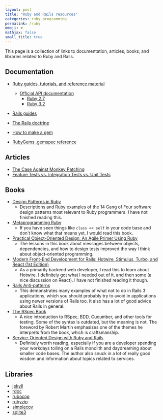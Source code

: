 ```yaml
---
layout: post
title: "Ruby and Rails resources"
categories: ruby programming
permalink: /ruby
emoji: ❤️
mathjax: false
small_title: true
---
```


This page is a collection of links to documentation, articles, books, and libraries related to Ruby and Rails.

## Documentation

- [Ruby guides, tutorials, and reference material](https://www.ruby-lang.org/en/documentation/)
  - [Official API documentation](https://docs.ruby-lang.org/en/)
    - [Ruby 2.7](https://docs.ruby-lang.org/en/2.7.0/)
    - [Ruby 3.2](https://docs.ruby-lang.org/en/3.2/)

- [Rails guides](https://guides.rubyonrails.org/)
- [The Rails doctrine](https://rubyonrails.org/doctrine)

- [How to make a gem](https://guides.rubygems.org/make-your-own-gem/)
- [RubyGems .gemspec reference](https://guides.rubygems.org/specification-reference/)

## Articles

- [The Case Against Monkey Patching](https://shopify.engineering/the-case-against-monkey-patching)
- [Feature Tests vs. Integration Tests vs. Unit Tests](https://mixandgo.com/learn/ruby-on-rails/feature-vs-integration-vs-unit-tests)

## Books

- [Design Patterns in Ruby](https://www.amazon.com/Design-Patterns-Ruby-Russ-Olsen/dp/0321490452/ref=sr_1_1?crid=2NPII8XEZBIRI&keywords=design+patterns+ruby&qid=1675739319&s=books&sprefix=design+patterns+ruby%2Cstripbooks%2C100&sr=1-1&ufe=app_do%3Aamzn1.fos.18ed3cb5-28d5-4975-8bc7-93deae8f9840)
  - Descriptions and Ruby examples of the 14 Gang of Four software design patterns most relevant to Ruby programmers. I have not finished reading this.
- [Metaprogramming Ruby](https://www.amazon.com/Metaprogramming-Ruby-Program-Like-Pros/dp/1934356476)
  - If you have seen things like `class << self` in your code base and don't know what that means yet, I would read this book.
- [Practical Object-Oriented Design: An Agile Primer Using Ruby](https://www.amazon.com/Practical-Object-Oriented-Design-Agile-Primer/dp/0134456475/ref=pd_lpo_2?pd_rd_w=fujt0&content-id=amzn1.sym.116f529c-aa4d-4763-b2b6-4d614ec7dc00&pf_rd_p=116f529c-aa4d-4763-b2b6-4d614ec7dc00&pf_rd_r=Z8EPG65DMRBH054G5PM1&pd_rd_wg=XEGYO&pd_rd_r=de83e3d0-a6af-42b1-abbb-3da70ee64f75&pd_rd_i=0134456475&psc=1)
  - The lessons in this book about messages between objects, dependencies, and how to design tests improved the way I think about object-oriented programming.
- [Modern Front-End Development for Rails: Hotwire, Stimulus, Turbo, and React (1st Edition)](https://www.amazon.com/Modern-Front-End-Development-Rails-Webpacker/dp/1680507214)
  - As a primarily backend web developer, I read this to learn about Hotwire. I definitely got what I needed out of it, and then some (a nice discussion on React). I have not finished reading it though.
- [Rails Anti-patterns](https://www.amazon.com/Rails-AntiPatterns-Refactoring-Addison-Wesley-Professional/dp/0321604814)
  - This demonstrates many examples of what not to do in Rails 3 applications, which you should probably try to avoid in applications using newer versions of Rails too. It also has a lot of good advice about Rails in general.
- [The RSpec Book](https://www.amazon.com/RSpec-Book-Behaviour-Development-Cucumber/dp/1934356379)
  - A nice introduction to RSpec, BDD, Cucumber, and other tools for testing. Some of the syntax is outdated, but the meaning is not. The foreword by Robert Martin emphasizes one of the themes he interprets from the book, which is craftsmanship.
- [Service-Oriented Design with Ruby and Rails](https://www.amazon.com/Service-Oriented-Design-Rails-Addison-Wesley-Professional/dp/0321659368)
  - Definitely worth reading, especially if you are a developer spending your workdays toiling on a Rails monolith and daydreaming about smaller code bases. The author also snuck in a lot of really good wisdom and information about topics related to services.

## Libraries

- [jekyll](https://github.com/jekyll/jekyll)
- [rdoc](https://github.com/ruby/rdoc)
- [rubocop](https://github.com/rubocop/rubocop)
- [rubyzip](https://github.com/rubyzip/rubyzip)
- [simplecov](https://github.com/simplecov-ruby/simplecov)
- [sqlite3](https://github.com/sparklemotion/sqlite3-ruby)
